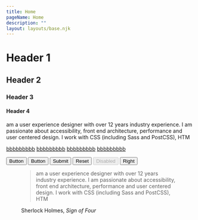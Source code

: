 ```yaml
---
title: Home
pageName: Home
description: ""
layout: layouts/base.njk
---
```


<h1> Header 1</h1>
<h2> Header 2</h2>
<h3>Header 3</h3>
<h4> Header 4</h4>

<p class="highlight-text"> am a user experience designer with over 12 years industry experience. I am passionate about accessibility, front end architecture, performance and user centered design. I work with CSS (including Sass and PostCSS), HTM</p>  

<a href="#" target="_blank">bbbbbbbbb</a>
<a href="#">bbbbbbbbb</a>
<a href="#">bbbbbbbbb</a>
<a href="#">bbbbbbbbb</a>

<button class="button button--primary" type="button" value="Button">Button</button>
<button class="button button--secondary" type="button" value="Button">Button</button>
<button class="button button--submit" type="submit" value="Submit">Submit</button>
<button class="button button--reset" type="reset" value="Reset">Reset</button>
<button class="button button--disabled" type="button" value="Button" disabled>Disabled</button>
<button class="button button--right" type="button" value="Button">Right</button>

<figure class="quote">
  <blockquote>
  am a user experience designer with over 12 years industry experience. I am passionate about accessibility, front end architecture, performance and user centered design. I work with CSS (including Sass and PostCSS), HTM
  </blockquote>
  <figcaption>Sherlock Holmes, <cite>Sign of Four</cite></figcaption>
</figure>







